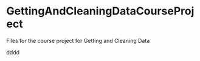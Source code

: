GettingAndCleaningDataCourseProject
===================================

Files for the course project for Getting and Cleaning Data 



dddd
